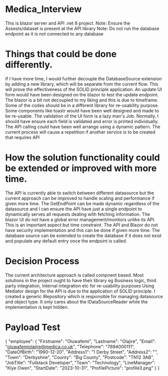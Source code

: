 # Medica_Interview
This is blazor server and API .net 8 project.
Note: Ensure the Assests/dataset is present at the API library 
Note: Do not run the database endpoint as it is not connected to any database

# Things that could be done differently.
If I have more time, I would further decouple the DatabaseSource extension by adding a new library, which will be separate from the current flow. This will prove the effectiveness of the SOLID principle application.
An update UI form would have been designed on the blazor to test the update endpoint.
The blazor is a bit not decoupled to my liking and this is due to timeframe. Some of the codes should be in a different library for re-usability purpose. Some components like toastr would have been well designed and made to be re-usable.
The validation of the UI form is a lazy man's Job. Normally, I should have ensure each field is validated and error is printed individually.
The API calling could have been well arrange using a dynamic pattern. The current process will cause a repetition if another service is to be created that requires API

# How the solution functionality could be extended or improved with more time.
The API is currently able to switch between different datasource but the current approach can be improved to handle scaling and performance if given more time.
The GetEndPoint can be made dynamic regardless of the datasource and I can ensure the API have just a single endpoint to dynamically serves all requests dealing with fetching information.
The blazor UI do not have a global error management/monitors unlike its API. This is an important aspect but time constraint.
The API and Blazor do not have security implementation and this can be done if given more time.
The database source can be extended to create the database if it does not exist and populate any default entry once the endpoint is called.

# Decision Process
The current architecture approach is called compnent based. Most solutions in the project ought to have their library eg Business logic, third party integration, internal integration etc for re-usability purposes
Using Mediator design for the API is due to the application of SOLID principle.
I created a generic IRepository which is responsible for managing datasource and object type. It only cares about the IDataSourceReader while the implementation is kept hidden. 

# Payload Test
{
  "employee": {
    "Firstname": "Oluwafemi",
    "Lastname": "Olajire",
    "Email": "oluwafemiolajire@medica.co.uk",
    "Telephone": "7894000111",
    "DateOfBirth": "1990-12-20",
    "Address1": "1 Derby Street",
    "Address2": "",
    "Town": "Derbyshire",
    "County": "Big County",
    "Postcode": "TN12 3AB",
    "JobTitle": "Fullstack Developer",
    "Team": "Technology",
    "LineManager": "Klye Owen",
    "StartDate": "2023-10-31",
    "ProfilePicture": "profile3.png"
  }
}
